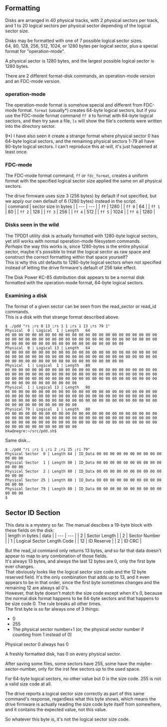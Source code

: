 ## Formatting
Disks are arranged in 40 physical tracks, with 2 physical sectors per track, and 1 to 20 logical sectors per physical sector depending of the logical sector size.  

Disks may be formatted with one of 7 possible logical sector sizes.  
64, 80, 128, 256, 512, 1024, or 1280 bytes per logical sector, plus a special format for "operation-mode".

A physical sector is 1280 bytes, and the largest possible logical sector is 1280 bytes.

There are 2 different format-disk commands, an operation-mode version and an FDC-mode version.

### operation-mode
The operation-mode format is somehow special and different from FDC-mode format.
```format``` (usually*) creates 64-byte logical sectors, but if you use the FDC-mode format command ```ff 0``` to format with 64-byte logical sectors, and then try save a file, ```ls``` will show the file's contents were written into the directory sector.

9*) I have also seen it create a strange format where physical sector 0 has 64-byte logical sectors, and the remaining physical sectors 1-79 all have 80-byte logical sectors. I can't reproduce this at-will, it's just happened at least once.

### FDC-mode
The FDC-mode format command, ```ff``` or ```fdc_format```, creates a uniform format with the specified logical sector size applied the same on all physical sectors.

The drive firmware uses size 3 (256 bytes) by default if not specified, but we apply our own default of 6 (1280 bytes) instead in the script.  
| command | sector size in bytes |
| --- | --- |
| ```ff``` | 1280 |
| ```ff 0``` | 64 |
| ```ff 1``` | 80 |
| ```ff 2``` | 128 |
| ```ff 3``` | 256 |
| ```ff 4``` | 512 |
| ```ff 5``` | 1024 |
| ```ff 6``` | 1280 |

### Disks seen in the wild
The TPDD1 utility disk is actually formatted with 1280-byte logical sectors, yet still works with normal operation-mode filesystem commands.  
*Perhaps* the way this works is, since 1280-bytes is the entire physical sector, maybe it's possible to treat the logical sector as raw space and construct the correct formatting within that space yourself?  
This is why this util defaults to 1280-byte logical sectors when not specified instead of letting the drive firmware's default of 256 take effect.  

The Disk Power KC-85 distribution disk appears to be a normal disk formatted with the operation-mode format, 64-byte logical sectors.

### Examining a disk
The format of a given sector can be seen from the read_sector or read_id commands.  
This is a disk with that strange format described above.  
```
$ ./pdd "rs ;rs 0 13 ;rs 1 1 ;rs 1 13 ;rs 79 1"
Physical  0 | Logical  1 | Length   64
00 00 00 00 00 00 00 00 00 00 00 00 00 00 00 00 00 00 00 00 00 00 00 00 00 00 00 00 00 00 00 00 00 00 00 00 00 00 00 00 00 00 00 00 00 00 00 00 00 00 00 00 00 00 00 00 00 00 00 00 00 00 00 00
Physical  0 | Logical 13 | Length   64
00 00 00 00 00 00 00 00 00 00 00 00 00 00 00 00 00 00 00 00 00 00 00 00 00 00 00 00 00 00 00 00 00 00 00 00 00 00 00 00 00 00 00 00 00 00 00 00 00 00 00 00 00 00 00 00 00 00 00 00 00 00 00 00
Physical  1 | Logical  1 | Length   80
00 00 00 00 00 00 00 00 00 00 00 00 00 00 00 00 00 00 00 00 00 00 00 00 00 00 00 00 00 00 00 00 00 00 00 00 00 00 00 00 00 00 00 00 00 00 00 00 00 00 00 00 00 00 00 00 00 00 00 00 00 00 00 00 00 00 00 00 00 00 00 00 00 00 00 00 00 00 00 00
Physical  1 | Logical 13 | Length   80
00 00 00 00 00 00 00 00 00 00 00 00 00 00 00 00 00 00 00 00 00 00 00 00 00 00 00 00 00 00 00 00 00 00 00 00 00 00 00 00 00 00 00 00 00 00 00 00 00 00 00 00 00 00 00 00 00 00 00 00 00 00 00 00 00 00 00 00 00 00 00 00 00 00 00 00 00 00 00 00
Physical 79 | Logical  1 | Length   80
00 00 00 00 00 00 00 00 00 00 00 00 00 00 00 00 00 00 00 00 00 00 00 00 00 00 00 00 00 00 00 00 00 00 00 00 00 00 00 00 00 00 00 00 00 00 00 00 00 00 00 00 00 00 00 00 00 00 00 00 00 00 00 00 00 00 00 00 00 00 00 00 00 00 00 00 00 00 00 00
bkw@negre:~/src/pdd.sh$
```

Same disk...  
```
$ ./pdd "ri ;ri 1 ;ri 2 ;ri 25 ;ri 79"
Physical Sector  0 | Length 64 | ID_Data 00 00 00 00 00 00 00 00 00 00 00 00 00
Physical Sector  1 | Length 80 | ID_Data 00 00 00 00 00 00 00 00 00 00 00 00 00
Physical Sector  2 | Length 80 | ID_Data 00 00 00 00 00 00 00 00 00 00 00 00 00
Physical Sector 25 | Length 80 | ID_Data 00 00 00 00 00 00 00 00 00 00 00 00 00
Physical Sector 79 | Length 80 | ID_Data 00 00 00 00 00 00 00 00 00 00 00 00 00
$ 
```

## Sector ID Section
This data is a mystery so far. The manual descibes a 19-byte block with these fields on the disk:  
| length in bytes | data |
| --- | --- |
| 2 | Sector Length |
| 2 | Sector Number |
| 1 | Logical Sector Length Code |
| 12 | ID Reserve |
| 2 | ID CRC |

But the read_id command only returns 13 bytes, and so far that data doesn't appear to map to any combination of those fields.  
It's always 13 bytes, and always the last 12 bytes are 0, only the first byte ever changes.  
That obviously looks like the logical sector size code and the 12 byte reserved field. It's the only combination that adds up to 13, and it even appears to be in that order, since the first byte sometimes changes and the remaining 12 are always all 0's.  
However, that byte doesn't match the size code except when it's 0, because the normal disk format happens to be 64-byte sectors and that happens to be size code 0. The rule breaks all other times.  
The first byte is so far always one of 3 things:  
* 0
* 255
* The physical sector number+1 (or, the physical sector number if counting from 1 instead of 0)

Physical sector 0 always has 0

A freshly formatted disk, has 0 on every physical sector.

After saving some files, some sectors have 255, some have the maybe-sector-number, only for the irst few sectors up to the used space.

For 64-byte logical sectors, no other value but 0 is the size code. 255 is not a valid size code at all.

The drive reports a logical sector size correctly as part of this same command's response, regardless what this byte shows, which means the drive firmware is actually reading the size code byte itself from somewhere, and it contains the expected value, not this value.

So whatever this byte is, it's not the logical sector size code.  
